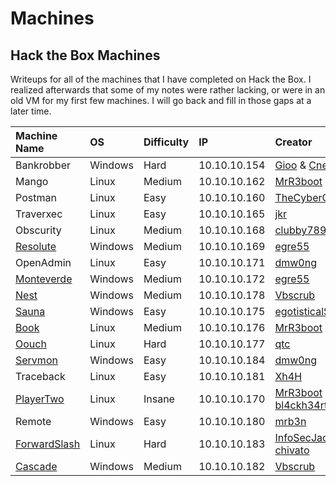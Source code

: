 # Machines

## Hack the Box Machines 

Writeups for all of the machines that I have completed on Hack the Box.  I realized afterwards that some of my notes were rather lacking, or were in an old VM for my first few machines.  I will go back and fill in those gaps at a later time.

| Machine Name | OS | Difficulty | IP | Creator |
| :--- | :--- | :--- | :--- | :--- |
| Bankrobber | Windows | Hard | 10.10.10.154 | [Gioo](https://www.hackthebox.eu/home/users/profile/623) & [Cneeliz](https://www.hackthebox.eu/home/users/profile/3244) |
| Mango | Linux | Medium | 10.10.10.162 | [MrR3boot](https://www.hackthebox.eu/home/users/profile/13531) |
| Postman | Linux | Easy | 10.10.10.160 | [TheCyberGeek](https://www.hackthebox.eu/home/users/profile/114053) |
| Traverxec | Linux | Easy | 10.10.10.165 | [jkr](https://www.hackthebox.eu/home/users/profile/77141) |
| Obscurity | Linux | Medium | 10.10.10.168 | [clubby789](https://www.hackthebox.eu/home/users/profile/83743) |
| [Resolute](resolute-write-up.md) | Windows | Medium | 10.10.10.169 | [egre55](https://www.hackthebox.eu/home/users/profile/1190) |
| OpenAdmin | Linux | Easy | 10.10.10.171 | [dmw0ng](https://www.hackthebox.eu/home/users/profile/82600) |
| [Monteverde](monteverde-write-up.md) | Windows | Medium | 10.10.10.172 | [egre55](https://www.hackthebox.eu/home/users/profile/1190) |
| [Nest](nest-write-up.md) | Windows | Medium | 10.10.10.178 | [Vbscrub](https://www.hackthebox.eu/home/users/profile/158833) |
| [Sauna](sauna-write-up.md) | Windows | Easy | 10.10.10.175 | [egotisticalSW](https://www.hackthebox.eu/home/users/profile/94858) |
| [Book](book-write-up.md) | Linux | Medium | 10.10.10.176 | [MrR3boot](https://www.hackthebox.eu/home/users/profile/13531) |
| [Oouch](oouch-write-up.md) | Linux | Hard | 10.10.10.177 | [qtc](https://www.hackthebox.eu/home/users/profile/103578) |
| [Servmon](servmon-write-up.md) | Windows | Easy | 10.10.10.184 | [dmw0ng](https://www.hackthebox.eu/home/users/profile/82600) |
| Traceback | Linux | Easy | 10.10.10.181 | [Xh4H](https://www.hackthebox.eu/home/users/profile/21439) |
| [PlayerTwo](playertwo-write-up.md) | Linux | Insane | 10.10.10.170 | [MrR3boot](https://www.hackthebox.eu/home/users/profile/13531) & [bl4ckh34rt](https://www.hackthebox.eu/home/users/profile/64903) |
| Remote | Windows | Easy | 10.10.10.180 | [mrb3n](https://www.hackthebox.eu/home/users/profile/2984) |
| [ForwardSlash](forwardslash-write-up.md) | Linux | Hard | 10.10.10.183 | [InfoSecJack](https://www.hackthebox.eu/home/users/profile/52045) & [chivato](https://www.hackthebox.eu/home/users/profile/44614) |
| [Cascade](cascade-write-up.md) | Windows | Medium | 10.10.10.182 | [Vbscrub](https://www.hackthebox.eu/home/users/profile/158833) |


